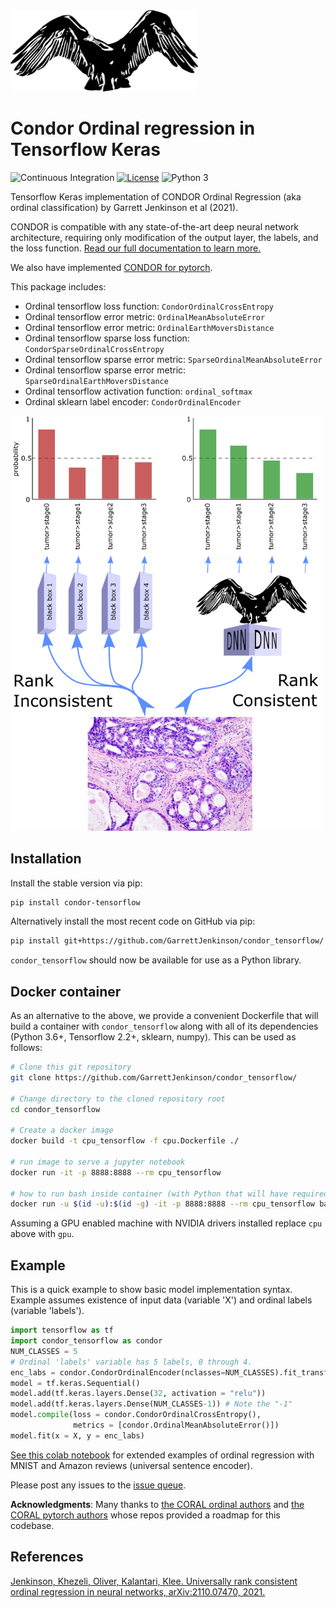 <img src="https://github.com/GarrettJenkinson/condor_tensorflow/raw/main/docs/img/condor.png" width=300>

# Condor Ordinal regression in Tensorflow Keras
![Continuous Integration](https://github.com/GarrettJenkinson/condor_tensorflow/actions/workflows/python-test.yml/badge.svg)
[![License](https://img.shields.io/badge/license-MIT-blue.svg)](https://github.com/GarrettJenkinson/condor_tensorflow/blob/main/LICENSE)
![Python 3](https://img.shields.io/badge/python-3-blue.svg)

Tensorflow Keras implementation of CONDOR Ordinal Regression (aka ordinal classification) by 
Garrett Jenkinson et al (2021).

CONDOR is compatible with any state-of-the-art deep neural network architecture, 
requiring only modification of the output layer, the labels, and the loss function.
[Read our full documentation to learn more.](https://garrettjenkinson.github.io/condor_tensorflow/)

We also have implemented [CONDOR for pytorch](https://github.com/GarrettJenkinson/condor_pytorch).

This package includes:

  * Ordinal tensorflow loss function: `CondorOrdinalCrossEntropy`
  * Ordinal tensorflow error metric: `OrdinalMeanAbsoluteError`
  * Ordinal tensorflow error metric: `OrdinalEarthMoversDistance`
  * Ordinal tensorflow sparse loss function: `CondorSparseOrdinalCrossEntropy`
  * Ordinal tensorflow sparse error metric: `SparseOrdinalMeanAbsoluteError`
  * Ordinal tensorflow sparse error metric: `SparseOrdinalEarthMoversDistance`
  * Ordinal tensorflow activation function: `ordinal_softmax`
  * Ordinal sklearn label encoder: `CondorOrdinalEncoder`

<img src="https://github.com/GarrettJenkinson/condor_tensorflow/blob/main/docs/img/rankconsistent.png" width=500>

## Installation

Install the stable version via pip:

```bash
pip install condor-tensorflow
```

Alternatively install the most recent code on GitHub via pip:

```bash
pip install git+https://github.com/GarrettJenkinson/condor_tensorflow/
```

`condor_tensorflow` should now be available for use as a Python library.

## Docker container

As an alternative to the above, we provide a convenient Dockerfile that will build a container with `condor_tensorflow` along with all of its dependencies (Python 3.6+, Tensorflow 2.2+, sklearn, numpy).
This can be used as follows:

```bash
# Clone this git repository
git clone https://github.com/GarrettJenkinson/condor_tensorflow/

# Change directory to the cloned repository root
cd condor_tensorflow

# Create a docker image
docker build -t cpu_tensorflow -f cpu.Dockerfile ./

# run image to serve a jupyter notebook 
docker run -it -p 8888:8888 --rm cpu_tensorflow

# how to run bash inside container (with Python that will have required dependencies available)
docker run -u $(id -u):$(id -g) -it -p 8888:8888 --rm cpu_tensorflow bash
```

Assuming a GPU enabled machine with NVIDIA drivers installed replace `cpu`
above with `gpu`.

## Example

This is a quick example to show basic model implementation syntax.<br>
Example assumes existence of input data (variable 'X') and ordinal labels (variable 'labels').

```python
import tensorflow as tf
import condor_tensorflow as condor
NUM_CLASSES = 5
# Ordinal 'labels' variable has 5 labels, 0 through 4.
enc_labs = condor.CondorOrdinalEncoder(nclasses=NUM_CLASSES).fit_transform(labels)
model = tf.keras.Sequential()
model.add(tf.keras.layers.Dense(32, activation = "relu"))
model.add(tf.keras.layers.Dense(NUM_CLASSES-1)) # Note the "-1"
model.compile(loss = condor.CondorOrdinalCrossEntropy(),
              metrics = [condor.OrdinalMeanAbsoluteError()])
model.fit(x = X, y = enc_labs)
```

[See this colab notebook](https://github.com/GarrettJenkinson/condor_tensorflow/blob/main/docs/CONDOR_TensorFlow_demo.ipynb) 
for extended examples of ordinal regression with MNIST and Amazon reviews (universal sentence encoder).

Please post any issues to the [issue queue](https://github.com/GarrettJenkinson/condor_tensorflow/issues). 

**Acknowledgments**: Many thanks to [the CORAL ordinal authors](https://github.com/ck37/coral-ordinal) and 
[the CORAL pytorch authors](https://github.com/Raschka-research-group/coral_pytorch) whose repos provided a roadmap for this codebase.

## References

[Jenkinson, Khezeli, Oliver, Kalantari, Klee. Universally rank consistent ordinal regression in neural networks, arXiv:2110.07470, 2021.](https://arxiv.org/abs/2110.07470)
